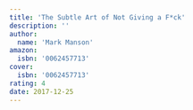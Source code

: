 ```yaml
---
title: 'The Subtle Art of Not Giving a F*ck'
description: ''
author:
  name: 'Mark Manson'
amazon:
  isbn: '0062457713'
cover:
  isbn: '0062457713'
rating: 4
date: 2017-12-25
---
```

